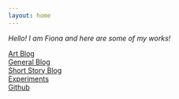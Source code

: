 ```yaml
---
layout: home
---
```


<i>Hello! I am Fiona and here are some of my works!</i>

<div class="grid-display">
  <div><span><a href="https://blog.platypodes.xyz/art">Art Blog</a></span></div>
  <div><span><a href="https://blog.platypodes.xyz/writings">General Blog</a></span></div>
  <div><span><a href="https://blog.platypodes.xyz/short-stories">Short Story Blog</a></span></div>
  <div><span><a href="/Experiments">Experiments</a></span></div>
  <div><span><a href="https://github.com/platypodeCode">Github</a></span></div>

</div>
